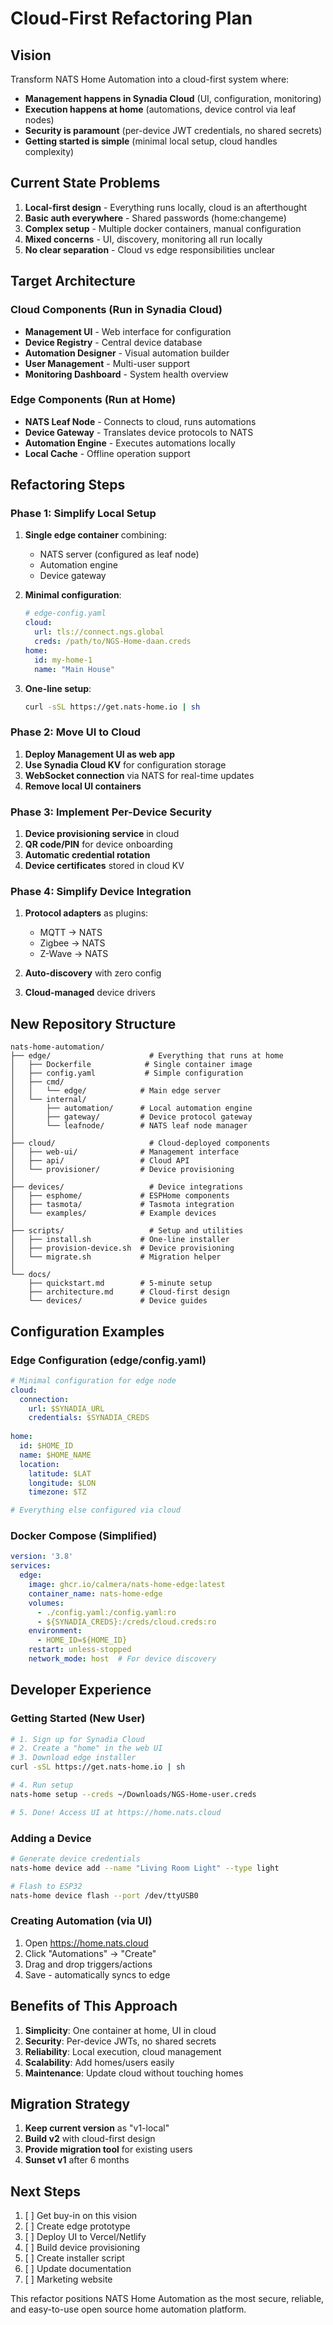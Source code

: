 # Cloud-First Refactoring Plan

## Vision
Transform NATS Home Automation into a cloud-first system where:
- **Management happens in Synadia Cloud** (UI, configuration, monitoring)
- **Execution happens at home** (automations, device control via leaf nodes)
- **Security is paramount** (per-device JWT credentials, no shared secrets)
- **Getting started is simple** (minimal local setup, cloud handles complexity)

## Current State Problems
1. **Local-first design** - Everything runs locally, cloud is an afterthought
2. **Basic auth everywhere** - Shared passwords (home:changeme)
3. **Complex setup** - Multiple docker containers, manual configuration
4. **Mixed concerns** - UI, discovery, monitoring all run locally
5. **No clear separation** - Cloud vs edge responsibilities unclear

## Target Architecture

### Cloud Components (Run in Synadia Cloud)
- **Management UI** - Web interface for configuration
- **Device Registry** - Central device database
- **Automation Designer** - Visual automation builder
- **User Management** - Multi-user support
- **Monitoring Dashboard** - System health overview

### Edge Components (Run at Home)
- **NATS Leaf Node** - Connects to cloud, runs automations
- **Device Gateway** - Translates device protocols to NATS
- **Automation Engine** - Executes automations locally
- **Local Cache** - Offline operation support

## Refactoring Steps

### Phase 1: Simplify Local Setup
1. **Single edge container** combining:
   - NATS server (configured as leaf node)
   - Automation engine
   - Device gateway
   
2. **Minimal configuration**:
   ```yaml
   # edge-config.yaml
   cloud:
     url: tls://connect.ngs.global
     creds: /path/to/NGS-Home-daan.creds
   home:
     id: my-home-1
     name: "Main House"
   ```

3. **One-line setup**:
   ```bash
   curl -sSL https://get.nats-home.io | sh
   ```

### Phase 2: Move UI to Cloud
1. **Deploy Management UI as web app**
2. **Use Synadia Cloud KV** for configuration storage
3. **WebSocket connection** via NATS for real-time updates
4. **Remove local UI containers**

### Phase 3: Implement Per-Device Security
1. **Device provisioning service** in cloud
2. **QR code/PIN** for device onboarding
3. **Automatic credential rotation**
4. **Device certificates** stored in cloud KV

### Phase 4: Simplify Device Integration
1. **Protocol adapters** as plugins:
   - MQTT → NATS
   - Zigbee → NATS
   - Z-Wave → NATS
   
2. **Auto-discovery** with zero config
3. **Cloud-managed** device drivers

## New Repository Structure

```
nats-home-automation/
├── edge/                      # Everything that runs at home
│   ├── Dockerfile            # Single container image
│   ├── config.yaml           # Simple configuration
│   ├── cmd/
│   │   └── edge/            # Main edge server
│   └── internal/
│       ├── automation/      # Local automation engine
│       ├── gateway/         # Device protocol gateway
│       └── leafnode/        # NATS leaf node manager
│
├── cloud/                     # Cloud-deployed components
│   ├── web-ui/              # Management interface
│   ├── api/                 # Cloud API
│   └── provisioner/         # Device provisioning
│
├── devices/                   # Device integrations
│   ├── esphome/             # ESPHome components
│   ├── tasmota/             # Tasmota integration
│   └── examples/            # Example devices
│
├── scripts/                   # Setup and utilities
│   ├── install.sh           # One-line installer
│   ├── provision-device.sh  # Device provisioning
│   └── migrate.sh           # Migration helper
│
└── docs/
    ├── quickstart.md        # 5-minute setup
    ├── architecture.md      # Cloud-first design
    └── devices/             # Device guides
```

## Configuration Examples

### Edge Configuration (edge/config.yaml)
```yaml
# Minimal configuration for edge node
cloud:
  connection:
    url: $SYNADIA_URL
    credentials: $SYNADIA_CREDS
  
home:
  id: $HOME_ID
  name: $HOME_NAME
  location:
    latitude: $LAT
    longitude: $LON
    timezone: $TZ

# Everything else configured via cloud
```

### Docker Compose (Simplified)
```yaml
version: '3.8'
services:
  edge:
    image: ghcr.io/calmera/nats-home-edge:latest
    container_name: nats-home-edge
    volumes:
      - ./config.yaml:/config.yaml:ro
      - ${SYNADIA_CREDS}:/creds/cloud.creds:ro
    environment:
      - HOME_ID=${HOME_ID}
    restart: unless-stopped
    network_mode: host  # For device discovery
```

## Developer Experience

### Getting Started (New User)
```bash
# 1. Sign up for Synadia Cloud
# 2. Create a "home" in the web UI
# 3. Download edge installer
curl -sSL https://get.nats-home.io | sh

# 4. Run setup
nats-home setup --creds ~/Downloads/NGS-Home-user.creds

# 5. Done! Access UI at https://home.nats.cloud
```

### Adding a Device
```bash
# Generate device credentials
nats-home device add --name "Living Room Light" --type light

# Flash to ESP32
nats-home device flash --port /dev/ttyUSB0
```

### Creating Automation (via UI)
1. Open https://home.nats.cloud
2. Click "Automations" → "Create"
3. Drag and drop triggers/actions
4. Save - automatically syncs to edge

## Benefits of This Approach

1. **Simplicity**: One container at home, UI in cloud
2. **Security**: Per-device JWTs, no shared secrets
3. **Reliability**: Local execution, cloud management
4. **Scalability**: Add homes/users easily
5. **Maintenance**: Update cloud without touching homes

## Migration Strategy

1. **Keep current version** as "v1-local"
2. **Build v2** with cloud-first design
3. **Provide migration tool** for existing users
4. **Sunset v1** after 6 months

## Next Steps

1. [ ] Get buy-in on this vision
2. [ ] Create edge prototype
3. [ ] Deploy UI to Vercel/Netlify
4. [ ] Build device provisioning
5. [ ] Create installer script
6. [ ] Update documentation
7. [ ] Marketing website

This refactor positions NATS Home Automation as the most secure, reliable, and easy-to-use open source home automation platform.
